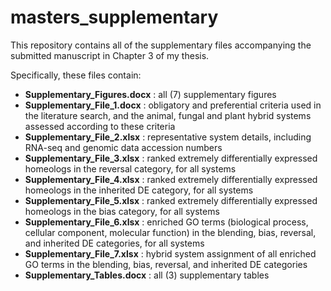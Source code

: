 # masters_supplementary

This repository contains all of the supplementary files accompanying the submitted manuscript in Chapter 3 of my thesis.

Specifically, these files contain:

* **Supplementary_Figures.docx** : all (7) supplementary figures
* **Supplementary_File_1.docx** : obligatory and preferential criteria used in the literature search, and the animal, fungal and plant hybrid systems assessed according to these criteria
* **Supplementary_File_2.xlsx** : representative system details, including RNA-seq and genomic data accession numbers
* **Supplementary_File_3.xlsx** : ranked extremely differentially expressed homeologs in the reversal category, for all systems
* **Supplementary_File_4.xlsx** : ranked extremely differentially expressed homeologs in the inherited DE category, for all systems
* **Supplementary_File_5.xlsx** : ranked extremely differentially expressed homeologs in the bias category, for all systems
* **Supplementary_File_6.xlsx** : enriched GO terms (biological process, cellular component, molecular function) in the blending, bias, reversal, and inherited DE categories, for all systems
* **Supplementary_File_7.xlsx** : hybrid system assignment of all enriched GO terms in the blending, bias, reversal, and inherited DE categories
* **Supplementary_Tables.docx** : all (3) supplementary tables
